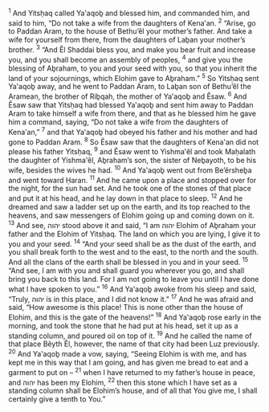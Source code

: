 <sup>1</sup> And Yitsḥaq called Ya‛aqoḇ and blessed him, and commanded him, and said to him, “Do not take a wife from the daughters of Kena‛an.
<sup>2</sup> “Arise, go to Paddan Aram, to the house of Bethu’ĕl your mother’s father. And take a wife for yourself from there, from the daughters of Laḇan your mother’s brother.
<sup>3</sup> “And Ĕl Shaddai bless you, and make you bear fruit and increase you, and you shall become an assembly of peoples,
<sup>4</sup> and give you the blessing of Aḇraham, to you and your seed with you, so that you inherit the land of your sojournings, which Elohim gave to Aḇraham.”
<sup>5</sup> So Yitsḥaq sent Ya‛aqoḇ away, and he went to Paddan Aram, to Laḇan son of Bethu’ĕl the Aramean, the brother of Riḇqah, the mother of Ya‛aqoḇ and Ĕsaw.
<sup>6</sup> And Ĕsaw saw that Yitsḥaq had blessed Ya‛aqoḇ and sent him away to Paddan Aram to take himself a wife from there, and that as he blessed him he gave him a command, saying, “Do not take a wife from the daughters of Kena‛an,”
<sup>7</sup> and that Ya‛aqoḇ had obeyed his father and his mother and had gone to Paddan Aram.
<sup>8</sup> So Ĕsaw saw that the daughters of Kena‛an did not please his father Yitsḥaq,
<sup>9</sup> and Ĕsaw went to Yishma‛ĕl and took Maḥalath the daughter of Yishma‛ĕl, Aḇraham’s son, the sister of Neḇayoth, to be his wife, besides the wives he had.
<sup>10</sup> And Ya‛aqoḇ went out from Be’ĕrsheḇa and went toward Ḥaran.
<sup>11</sup> And he came upon a place and stopped over for the night, for the sun had set. And he took one of the stones of that place and put it at his head, and he lay down in that place to sleep.
<sup>12</sup> And he dreamed and saw a ladder set up on the earth, and its top reached to the heavens, and saw messengers of Elohim going up and coming down on it.
<sup>13</sup> And see, יהוה stood above it and said, “I am יהוה Elohim of Aḇraham your father and the Elohim of Yitsḥaq. The land on which you are lying, I give it to you and your seed.
<sup>14</sup> “And your seed shall be as the dust of the earth, and you shall break forth to the west and to the east, to the north and the south. And all the clans of the earth shall be blessed in you and in your seed.
<sup>15</sup> “And see, I am with you and shall guard you wherever you go, and shall bring you back to this land. For I am not going to leave you until I have done what I have spoken to you.”
<sup>16</sup> And Ya‛aqoḇ awoke from his sleep and said, “Truly, יהוה is in this place, and I did not know it.”
<sup>17</sup> And he was afraid and said, “How awesome is this place! This is none other than the house of Elohim, and this is the gate of the heavens!”
<sup>18</sup> And Ya‛aqoḇ rose early in the morning, and took the stone that he had put at his head, set it up as a standing column, and poured oil on top of it.
<sup>19</sup> And he called the name of that place Bĕyth Ĕl, however, the name of that city had been Luz previously.
<sup>20</sup> And Ya‛aqoḇ made a vow, saying, “Seeing Elohim is with me, and has kept me in this way that I am going, and has given me bread to eat and a garment to put on –
<sup>21</sup> when I have returned to my father’s house in peace, and יהוה has been my Elohim,
<sup>22</sup> then this stone which I have set as a standing column shall be Elohim’s house, and of all that You give me, I shall certainly give a tenth to You.”
